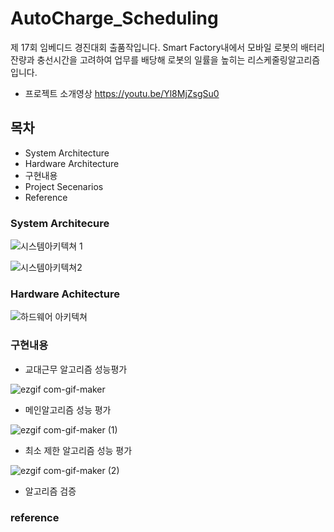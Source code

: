 # AutoCharge_Scheduling
제 17회 임베디드 경진대회 출품작입니다. Smart Factory내에서 모바일 로봇의 배터리 잔량과 충선시간을 고려하여 업무를 배당해 로봇의 일률을 높히는 리스케줄링알고리즘입니다.

- 프로젝트 소개영상 https://youtu.be/Yl8MjZsgSu0

## 목차

- System Architecture
- Hardware Architecture
- 구현내용
- Project Secenarios
- Reference


### System Architecure
![시스템아키텍쳐 1](https://user-images.githubusercontent.com/49723556/100662160-dd407780-3397-11eb-9d21-7acf05feae24.PNG)

![시스템아키텍쳐2](https://user-images.githubusercontent.com/49723556/100662197-e7fb0c80-3397-11eb-86fe-9024db1e4a30.PNG)

### Hardware Achitecture
![하드웨어 아키텍쳐](https://user-images.githubusercontent.com/49723556/100662108-cb5ed480-3397-11eb-9255-000017e4557a.PNG)

### 구현내용

- 교대근무 알고리즘 성능평가

![ezgif com-gif-maker](https://user-images.githubusercontent.com/49723556/100662576-71aada00-3398-11eb-8bf9-3dbb21b8e389.gif)

- 메인알고리즘 성능 평가

![ezgif com-gif-maker (1)](https://user-images.githubusercontent.com/49723556/100662690-956e2000-3398-11eb-9784-0fd10981f9e8.gif)

- 최소 제한 알고리즘 성능 평가

![ezgif com-gif-maker (2)](https://user-images.githubusercontent.com/49723556/100662796-ba629300-3398-11eb-8486-b671fe42b590.gif)

- 알고리즘 검증


### reference
